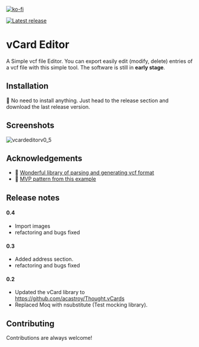 [![ko-fi](https://ko-fi.com/img/githubbutton_sm.svg)](https://ko-fi.com/B0B2KV8WP)
<p align="center">

  <a href="https://github.com/abdelkader/vCardEditor/releases/latest/download/vCardEditor.exe"><img src="https://camo.githubusercontent.com/d83fa798b621f1e112646fcc4aa74fff1ff6a8b22f5fc1da5ed8f79ddb4a51cb/68747470733a2f2f62616467656e2e6e65742f6769746875622f72656c656173652f4e61657265656e2f5374726170646f776e2e6a73" alt="Latest release" data-canonical-src="https://badgen.net/github/release/Naereen/Strapdown.js" style="max-width: 100%;"></a>
</p>

# vCard Editor

A Simple vcf file Editor. You can export easily edit (modify, delete) entries of a vcf file with this simple tool.
The software is still in **early stage**. 



## Installation

🔧 No need to install anything. Just head to the release section and download the last release version.


    
## Screenshots
![vcardeditorv0_5](https://user-images.githubusercontent.com/169070/236289228-106c1489-e01d-400c-968e-92d3e2be74ab.png)


## Acknowledgements

 - 🧰 [Wonderful library of parsing and generating vcf format](https://github.com/drlongnecker/Thought.vCards)
 - 📖 [MVP pattern from this example](https://github.com/lennykean/NoteCards)



## Release notes
#### 0.4

- Import images
- refactoring and bugs fixed


#### 0.3

- Added address section.
- refactoring and bugs fixed

#### 0.2
- Updated the vCard library to https://github.com/acastroy/Thought.vCards
- Replaced Moq with nsubstitute (Test mocking library).

## Contributing

Contributions are always welcome!


